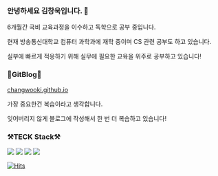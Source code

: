 ### 안녕하세요 김창욱입니다. 👋

6개월간 국비 교육과정을 이수하고 독학으로 공부 중입니다.

현재 방송통신대학교 컴퓨터 과학과에 재학 중이며 CS 관련 공부도 하고 있습니다.

실부에 빠르게 적응하기 위해 실무에 필요한 교육을 위주로 공부하고 있습니다!


### 📖GitBlog📖
[changwooki.github.io](https://changwooki.github.io/) 

가장 중요한건 복습이라고 생각합니다.

잊어버리지 않게 블로그에 작성해서 한 번 더 복습하고 있습니다!

### ⚒️TECK Stack⚒️

<img src="https://img.shields.io/badge/java-007396?style=for-the-badge&logo=java&logoColor=white"> <img src="https://img.shields.io/badge/oracle-F80000?style=for-the-badge&logo=oracle&logoColor=white"> <img src="https://img.shields.io/badge/springboot-6DB33F?style=for-the-badge&logo=springboot&logoColor=white"> <img src="https://img.shields.io/badge/react-61DAFB?style=for-the-badge&logo=react&logoColor=black">

[![Hits](https://hits.seeyoufarm.com/api/count/incr/badge.svg?url=https%3A%2F%2Fgithub.com%2FCHANGWOOKI&count_bg=%2379C83D&title_bg=%23555555&icon=github.svg&icon_color=%23E7E7E7&title=gitHub&edge_flat=false)](https://hits.seeyoufarm.com)
